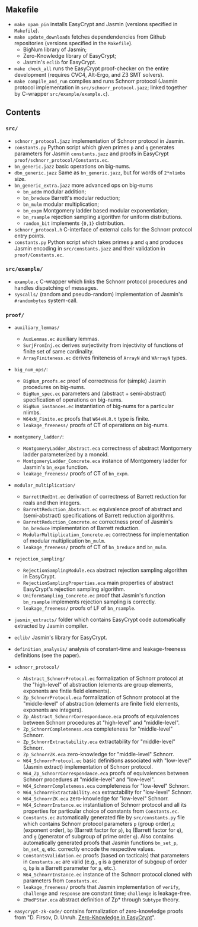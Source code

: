 ## Makefile
* `make opam_pin` installs EasyCrypt and Jasmin (versions specified in `Makefile`).
* `make update_downloads` fetches dependendencies from Github repositories (versions specified in the `Makefile`).
   - BigNum library of Jasmin;
   - Zero-Knowledge library of EasyCrypt;
   - Jasmin's `eclib` for EasyCrypt.
* `make check_all` runs the EasyCrypt proof-checker on the entire development (requires CVC4, Alt-Ergo, and Z3 SMT solvers).
* `make compile_and_run` compiles and runs Schnorr protocol (Jasmin protocol implementation in `src/schnorr_protocol.jazz`; linked together by C-wrapper `src/example/example.c`).


## Contents

### `src/`
* `schnorr_protocol.jazz` implementation of Schnorr protocol in Jasmin.
* `constants.py` Python script which given primes `p` and `q` generates parameters for Jasmin `constants.jazz` and proofs in EasyCrypt `proof/schnorr_protocol/Constants.ec`.
* `bn_generic.jazz` basic operations on big-nums.
* `dbn_generic.jazz` Same as `bn_generic.jazz`, but for words of `2*nlimbs` size.
* `bn_generic_extra.jazz` more advanced ops on big-nums
   - `bn_addm` modular addition;
   - `bn_breduce` Barrett's modular reduction;
   - `bn_mulm` modular multiplication;
   - `bn_expm` Montgomery ladder based modular  exponentiation;
   - `bn_rsample` rejection sampling algorithm for uniform distributions.
   - `random_bit` implements `{0,1}` distribution.
* `schnorr_protocol.h` C-interface of external calls for the Schnorr protocol entry points.
* `constants.py` Python script which takes primes `p` and `q` and produces Jasmin encoding in  `src/constants.jazz` and their validation in `proof/Constants.ec`.


### `src/example/`
* `example.c` C-wrapper which links the Schnorr protocol procedures and handles dispatching of messages.
* `syscalls/` (random and pseudo-random) implementation of Jasmin's `#randombytes` system-call.


### `proof/`
* `auxiliary_lemmas/`
   - `AuxLemmas.ec` auxiliary lemmas.
   - `SurjFromInj.ec` derives surjectivity from injectivity of functions of finite set of same cardinality.
   - `ArrayFiniteness.ec` derives finiteness of `ArrayN` and `WArrayN`  types.
* `big_num_ops/`:
   - `BigNum_proofs.ec` proof of correctness for (simple) Jasmin procedures on big-nums.
   - `BigNum_spec.ec` parameters and (abstract + semi-abstract) specification of operations on big-nums.
   - `BigNum_instances.ec` instantiation of big-nums for a particular nlimbs.
   - `W64xN_Finite.ec` proofs that `W64xN.R.t` type is finite.
   - `leakage_freeness/` proofs of CT of operations on big-nums.
* `montgomery_ladder/`:
   - `MontgomeryLadder_Abstract.eca` correctness of abstract Montgomery ladder parameterized by a monoid.
   - `MontgomeryLadder_Concrete.eca` instance of Montgomery ladder for Jasmin's `bn_expm` function.
   - `leakage_freeness/` proofs of CT of `bn_expm`.
* `modular_multiplication/`
   - `BarrettRedInt.ec` derivation of correctness of Barrett reduction for reals and then integers.
   - `BarrettReduction_Abstract.ec` equivalence proof of abstract and (semi-abstract) specifications of Barrett reduction algorithms.
   - `BarrettReduction_Concrete.ec`  correctness proof of Jasmin's `bn_breduce` implementation of Barrett reduction.
   - `ModularMultiplication_Concrete.ec` correctness for implementation of modular multiplication `bn_mulm`.
   - `leakage_freeness/` proofs of CT of `bn_breduce` and `bn_mulm`.
* `rejection_sampling/`
  - `RejectionSamplingModule.eca` abstract rejection sampling algorithm in EasyCrypt.
  - `RejectionSamplingProperties.eca` main properties of abstract EasyCrypt's rejection sampling algorithm.  
  - `UniformSampling_Concrete.ec` proof that Jasmin's function `bn_rsample` implements rejection sampling is correctly.
  - `leakage_freeness/` proofs of LF of `bn_rsample`.
* `jasmin_extracts/` folder which contains EasyCrypt code automatically extracted by Jasmin compiler.
* `eclib/` Jasmin's library for EasyCrypt.
* `definition_analysis/` analysis of constant-time and leakage-freeness definitions (see the paper).
* `schnorr_protocol/`
  - `Abstract_SchnorrProtocol.ec` formalization of Schnorr protocol at the "high-level" of abstraction (elements are group elements, exponents are fintie field elements).
  - `Zp_SchnorrProtocol.eca` formalization of Schnorr protocol at the "middle-level" of abstraction (elements are finite field elements, exponents are integers).
  - `Zp_Abstract_SchnorrCorrespondance.eca` proofs of equivalences between Schnorr procedures at "high-level" and "middle-level".
  - `Zp_SchnorrCompleteness.eca` completeness for "middle-level" Schnorr.
  - `Zp_SchnorrExtractability.eca` extractability for "middle-level" Schnorr.
  - `Zp_SchnorrZK.eca` zero-knowledge for "middle-level" Schnorr.
  - `W64_SchnorrProtocol.ec` basic definitions associated with "low-level" (Jasmin extract) implementation of Schnorr protocol.
  - `W64_Zp_SchnorrCorrespondance.eca` proofs of equivalences between Schnorr procedures at "middle-level" and "low-level".
  - `W64_SchnorrCompleteness.eca` completeness for "low-level" Schnorr.
  - `W64_SchnorrExtractability.eca` extractability for "low-level" Schnorr.
  - `W64_SchnorrZK.eca` zero-knowledge for "low-level" Schnorr.
  - `W64_SchnorrInstance.ec` instantiation of Schnorr protocol and all its properties for particular choice of constants from `Constants.ec`.
  - `Constants.ec` automatically generated file by `src/constants.py` file which contains Schnorr protocol parameters `p` (group order),`q` (exponent order), `bp` (Barrett factor for `p`), `bq` (Barrett factor for `q`), and `g` (generator of subgroup of prime order `q`). Also contains automatically generated proofs that Jasmin functions `bn_set_p`, `bn_set_q`, etc. correctly encode the respective values.
  - `ConstantsValidation.ec` proofs (based on tacticals) that parameters in `Constants.ec` are valid (e.g., `g` is a generator of subgoup of order `q`, `bp` is a Barrett parameter for `p`, etc.).
  - `W64_SchnorrInstance.ec` instance of the Schnorr protocol cloned with parameters from `Constants.ec`.
  - `leakage_freeness/` proofs that Jasmin implementation of `verify`, `challenge` and `response` are constant time;  `challenge` is leakage-free.
  - `ZModPStar.eca` abstract definition of Zp* through `Subtype` theory.

* `easycrypt-zk-code/` contains formalization of zero-knowledge proofs from "D. Firsov, D. Unruh. [Zero-Knowledge in EasyCrypt](https://eprint.iacr.org/2022/926)".
